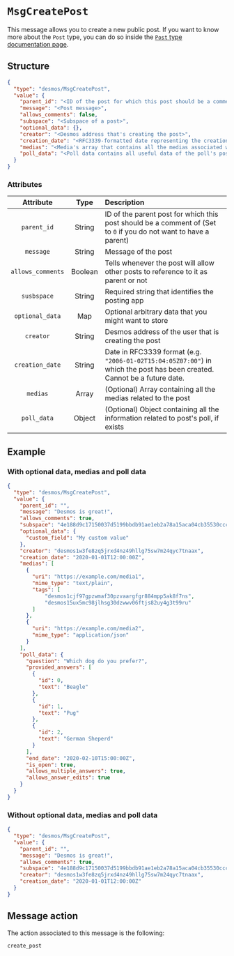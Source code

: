 # `MsgCreatePost`
This message allows you to create a new public post. If you want to know more about the `Post` type, you can do so inside the [`Post` type documentation page](../../types/post.md).

## Structure
```json
{
  "type": "desmos/MsgCreatePost",
  "value": {
    "parent_id": "<ID of the post for which this post should be a comment of>",
    "message": "<Post message>",
    "allows_comments": false,
    "subspace": "<Subspace of a post>",
    "optional_data": {},
    "creator": "<Desmos address that's creating the post>",
    "creation_date": "<RFC3339-formatted date representing the creation date of the post>",
    "medias": "<Media's array that contains all the medias associated with the post",
    "poll_data": "<Poll data contains all useful data of the poll's post>"
  }
}
```

### Attributes
| Attribute | Type | Description |
| :-------: | :----: | :-------- |
| `parent_id` | String | ID of the parent post for which this post should be a comment of (Set to `0` if you do not want to have a parent) |
| `message` | String | Message of the post |
| `allows_comments` | Boolean | Tells whenever the post will allow other posts to reference to it as parent or not | 
| `susbspace` | String | Required string that identifies the posting app |
| `optional_data` | Map | Optional arbitrary data that you might want to store |
| `creator` | String | Desmos address of the user that is creating the post |
| `creation_date` | String | Date in RFC3339 format (e.g. `"2006-01-02T15:04:05Z07:00"`) in which the post has been created. Cannot be a future date. |
| `medias` | Array | (Optional) Array containing all the medias related to the post |
| `poll_data` | Object | (Optional) Object containing all the information related to post's poll, if exists |

## Example
### With optional data, medias and poll data
```json
{
  "type": "desmos/MsgCreatePost",
  "value": {
    "parent_id": "",
    "message": "Desmos is great!",
    "allows_comments": true,
    "subspace": "4e188d9c17150037d5199bbdb91ae1eb2a78a15aca04cb35530cccb81494b36e",
    "optional_data": {
      "custom_field": "My custom value"
    },
    "creator": "desmos1w3fe8zq5jrxd4nz49hllg75sw7m24qyc7tnaax",
    "creation_date": "2020-01-01T12:00:00Z",
    "medias": [
      {
        "uri": "https://example.com/media1",
        "mime_type": "text/plain",
        "tags": [
            "desmos1cjf97gpzwmaf30pzvaargfgr884mpp5ak8f7ns",
            "desmos15ux5mc98jlhsg30dzwwv06ftjs82uy4g3t99ru"
        ]   
      },
      {
        "uri": "https://example.com/media2",
        "mime_type": "application/json"
      }
    ],
    "poll_data": {
      "question": "Which dog do you prefer?",
      "provided_answers": [
        {
          "id": 0,
          "text": "Beagle"
        },
        {
          "id": 1,
          "text": "Pug"
        },
        {
          "id": 2,
          "text": "German Sheperd"
        }
      ],
      "end_date": "2020-02-10T15:00:00Z",
      "is_open": true,
      "allows_multiple_answers": true,
      "allows_answer_edits": true
    }
  }
}
``` 

### Without optional data, medias and poll data
```json
{
  "type": "desmos/MsgCreatePost",
  "value": {
    "parent_id": "",
    "message": "Desmos is great!",
    "allows_comments": true,
    "subspace": "4e188d9c17150037d5199bbdb91ae1eb2a78a15aca04cb35530cccb81494b36e",
    "creator": "desmos1w3fe8zq5jrxd4nz49hllg75sw7m24qyc7tnaax",
    "creation_date": "2020-01-01T12:00:00Z"
  }
}
```

## Message action
The action associated to this message is the following: 

```
create_post
```
